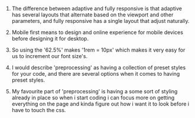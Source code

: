 1. The difference between adaptive and fully responsive is that adaptive has several layouts that alternate based on the viewport and other parameters, and fully responsive has a single layout that adjust naturally.

2. Mobile first means to design and online experience for mobile devices before designing it for desktop.

3. So using the '62.5%' makes '1rem = 10px' which makes it very easy for us to increment our font size's.

4. I would describe 'preprocessing' as having a collection of preset styles for your code, and there are several options when it comes to having preset styles.

5. My favourite part of 'preprocessing' is having a some sort of styling already in place so when i start coding i can focus more on getting everything on the page and kinda figure out how i want it to look before i have to touch the css.